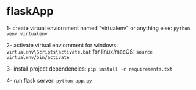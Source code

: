 # flaskApp

1- create virtual enviornment named "virtualenv" or anything else: `python venv virtualenv`

2- activate virtual enviornment
for windows: `virtualenv\Scripts\activate.bat`
for linux/macOS: `source virtualenv/bin/activate`

3- install project dependencies: `pip install -r requirements.txt`

4- run flask server: `python app.py`
